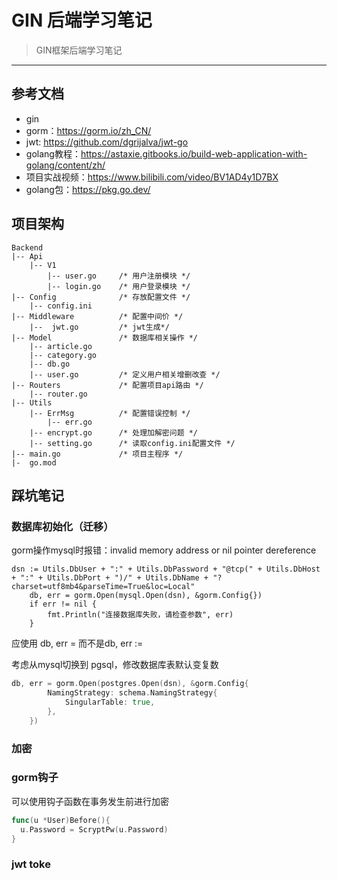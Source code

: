 # GIN 后端学习笔记

> GIN框架后端学习笔记
---
## 参考文档
- gin
- gorm：https://gorm.io/zh_CN/
- jwt: https://github.com/dgrijalva/jwt-go
- golang教程：https://astaxie.gitbooks.io/build-web-application-with-golang/content/zh/
- 项目实战视频：https://www.bilibili.com/video/BV1AD4y1D7BX
- golang包：https://pkg.go.dev/

## 项目架构

```
Backend
|-- Api
    |-- V1
        |-- user.go     /* 用户注册模块 */
        |-- login.go    /* 用户登录模块 */
|-- Config              /* 存放配置文件 */
    |-- config.ini
|-- Middleware          /* 配置中间价 */
    |--  jwt.go         /* jwt生成*/
|-- Model               /* 数据库相关操作 */
    |-- article.go
    |-- category.go
    |-- db.go
    |-- user.go         /* 定义用户相关增删改查 */
|-- Routers             /* 配置项目api路由 */
    |-- router.go
|-- Utils
    |-- ErrMsg          /* 配置错误控制 */
        |-- err.go
    |-- encrypt.go      /* 处理加解密问题 */
    |-- setting.go      /* 读取config.ini配置文件 */
|-- main.go             /* 项目主程序 */
|-  go.mod
```

## 踩坑笔记

### 数据库初始化（迁移）
gorm操作mysql时报错：invalid memory address or nil pointer dereference
```golang
dsn := Utils.DbUser + ":" + Utils.DbPassword + "@tcp(" + Utils.DbHost + ":" + Utils.DbPort + ")/" + Utils.DbName + "?charset=utf8mb4&parseTime=True&loc=Local"
	db, err = gorm.Open(mysql.Open(dsn), &gorm.Config{})
	if err != nil {
		fmt.Println("连接数据库失败，请检查参数", err)
	}
```
应使用 db, err = 而不是db, err :=

考虑从mysql切换到 pgsql，修改数据库表默认变复数

```go
db, err = gorm.Open(postgres.Open(dsn), &gorm.Config{
		NamingStrategy: schema.NamingStrategy{
			SingularTable: true,
		},
	})
```

### 加密

### gorm钩子

可以使用钩子函数在事务发生前进行加密
```go
func(u *User)Before(){
  u.Password = ScryptPw(u.Password)
}
```

### jwt toke

